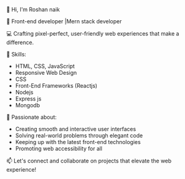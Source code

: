 👋 Hi, I'm Roshan naik

🌟 Front-end developer |Mern stack developer

💻 Crafting pixel-perfect, user-friendly web experiences that make a difference.

🔧 Skills:
  - HTML, CSS, JavaScript
  - Responsive Web Design
  - CSS 
  - Front-End Frameworks (Reactjs)
  - Nodejs
  - Express js
  - Mongodb

🚀 Passionate about:
  - Creating smooth and interactive user interfaces
  - Solving real-world problems through elegant code
  - Keeping up with the latest front-end technologies
  - Promoting web accessibility for all

📫 Let's connect and collaborate on projects that elevate the web experience!

